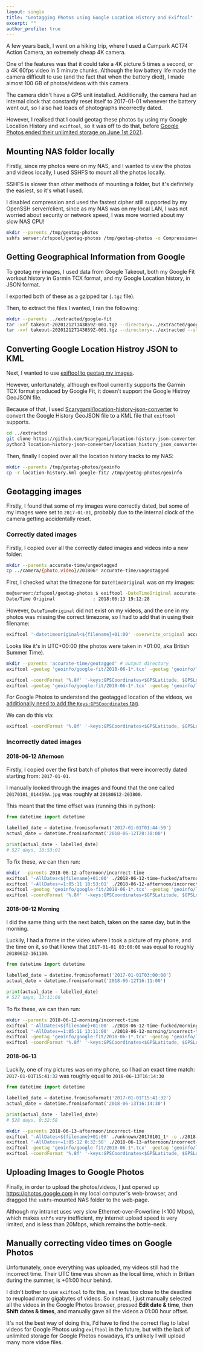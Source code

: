 ```yaml
---
layout: single
title: "Geotagging Photos using Google Location History and Exiftool"
excerpt: ""
author_profile: true
---
```


A few years back, I went on a hiking trip, where I used a Campark ACT74
Action Camera, an extremely cheap 4K camera.

One of the features was that it could take a 4K picture 5 times a second,
or a 4K 60fps video in 5 minute chunks. Although the low battery life made
the camera difficult to use (and the fact that when the battery died), I made
almost 100 GB of photos/videos with this camera.

The camera didn't have a GPS unit installed. Additionally, the camera had
an internal clock that constantly reset itself to 2017-01-01 whenever
the battery went out, so I also had loads of photographs incorrectly dated.

However, I realised that I could geotag these photos by using my Google Location
History and `exiftool`, so it was off to do that,
before [Google Photos ended their unlimited storage on June 1st 2021](https://www.theverge.com/2020/11/11/21560810/google-photos-unlimited-cap-free-uploads-15gb-ending).

## Mounting NAS folder locally

Firstly, since my photos were on my NAS, and I wanted to view the photos and
videos locally, I used SSHFS to mount all the photos locally.

SSHFS is slower than other methods of mounting a folder, but it's definitely
the easiest, so it's what I used.

I disabled compression and used the fastest cipher still supported by my
OpenSSH server/client, since as my NAS was on my local LAN, I was not worried
about security or network speed, I was more worried about my slow NAS CPU!

```bash
mkdir --parents /tmp/geotag-photos
sshfs server:/zfspool/geotag-photos /tmp/geotag-photos -o Compression=no -o Ciphers=aes128-ctr
```

## Getting Geographical Information from Google

To geotag my images, I used data from Google Takeout, both my Google Fit
workout history in Garmin TCX format, and my Google Location history, in JSON
format.

I exported both of these as a gzipped tar (`.tgz` file).

Then, to extract the files I wanted, I ran the following:

```bash
mkdir --parents ../extracted/google-fit
tar -xvf takeout-20201212T143859Z-001.tgz --directory=../extracted/google-fit --strip-components=3 'Takeout/Fit/Activities/'
tar -xvf takeout-20201212T143859Z-001.tgz --directory=../extracted --strip-components=2 'Takeout/Location History/Location History.json'
```

## Converting Google Location Histroy JSON to KML

Next, I wanted to use [exiftool to geotag my images](https://exiftool.org/geotag.html).

However, unfortunately, although exiftool currently supports the Garmin TCX format
produced by Google Fit, it doesn't support the Google Histroy GeoJSON file.

Because of that, I used
[Scarygami/location-history-json-converter](https://github.com/Scarygami/location-history-json-converter)
to convert the Google History GeoJSON file to a KML file that `exiftool` supports.

```bash
cd ../extracted
git clone https://github.com/Scarygami/location-history-json-converter.git
python3 location-history-json-converter/location_history_json_converter.py 'Location History.json' location-history.kml
```

Then, finally I copied over all the location history tracks to my NAS:

```bash
mkdir --parents /tmp/geotag-photos/geoinfo
cp -r location-history.kml google-fit/ /tmp/geotag-photos/geoinfo
```

## Geotagging images

Firstly, I found that some of my images were correctly dated, but some of
my images were set to `2017-01-01`, probably due to the internal clock of the
camera getting accidentally reset.

### Correctly dated images

Firstly, I copied over all the correctly dated images and videos into a new
folder:

```bash
mkdir --parents accurate-time/ungeotagged
cp ../camera/{photo,video}/201806* accurate-time/ungeotagged
```

First, I checked what the timezone for `DateTimeOriginal` was on my images:

```bash
me@server:/zfspool/geotag-photos $ exiftool -DateTimeOriginal accurate-time/ungeotagged/20180613_191228A.jpg
Date/Time Original              : 2018:06:13 19:12:28
```

However, `DateTimeOriginal` did not exist on my videos,
and the one in my photos was missing the correct timezone, so I had to add that in
using their filename:

```bash
exiftool '-datetimeoriginal<${filename}+01:00' -overwrite_original accurate-time/ungeotagged/
```

Looks like it's in UTC+00:00 (the photos were taken in +01:00, aka British Summer Time).

```bash
mkdir --parents 'accurate-time/geotagged' # output directory
exiftool -geotag 'geoinfo/google-fit/2018-06-1*.tcx' -geotag 'geoinfo/location-history.kml' '-geotime<${DateTimeOriginal}+01:00' -o 'accurate-time/geotagged/' 'accurate-time/ungeotagged'
```

```bash
exiftool -coordFormat '%.8f' '-keys:GPSCoordinates<$GPSLatitude, $GPSLongitude' -overwrite_original accurate-time/geotagged/2018061{0,1}_*.mp4
exiftool -geotag 'geoinfo/google-fit/2018-06-1*.tcx' -geotag 'geoinfo/location-history.kml' '-geotime<${DateTimeOriginal}+01:00' -o 'accurate-time/geotagged/' accurate-time/ungeotagged/2018061{0,1}_*.mp4
```

For Google Photos to understand the geotagged location of the videos, we
[additionally need to add the `Keys:GPSCoordinates` tag](https://exiftool.org/forum/index.php?topic=11040.0).

We can do this via:

```bash
exiftool -coordFormat '%.8f' '-keys:GPSCoordinates<$GPSLatitude, $GPSLongitude' -overwrite_original accurate-time/geotagged/*.mp4
```

### Incorrectly dated images

#### 2018-06-12 Afternoon

Firstly, I copied over the first batch of photos that were incorrectly dated
starting from: `2017-01-01`.

I manually looked through the images and found that the one called
`20170101_014459A.jpg` was roughly at `20180612-203800`.

This meant that the time offset was (running this in python):

```python
from datetime import datetime

labelled_date = datetime.fromisoformat('2017-01-01T01:44:59')
actual_date = datetime.fromisoformat('2018-06-12T20:38:00')

print(actual_date - labelled_date)
# 527 days, 18:53:01
```

To fix these, we can then run:

```bash
mkdir --parents 2018-06-12-afternoon/incorrect-time
exiftool '-AllDates<${filename}+01:00' ./2018-06-12-time-fucked/afternoon/ -o ./2018-06-12-afternoon/incorrect-time/
exiftool '-AllDates+=1:05:11 18:53:01' ./2018-06-12-afternoon/incorrect-time/ -o ./2018-06-12-afternoon/ungeotagged/
exiftool -geotag 'geoinfo/google-fit/2018-06-1*.tcx' -geotag 'geoinfo/location-history.kml' '-geotime<${DateTimeOriginal}+01:00' -o '2018-06-12-afternoon/geotagged/' './2018-06-12-afternoon/ungeotagged/'
exiftool -coordFormat '%.8f' '-keys:GPSCoordinates<$GPSLatitude, $GPSLongitude' -overwrite_original ./2018-06-12-afternoon/geotagged/*.mp4
```

#### 2018-06-12 Morning

I did the same thing with the next batch, taken on the same day, but in the
morning.

Luckily, I had a frame in the video where I took a picture of my phone,
and the time on it, so that I knew that `2017-01-01 03:00:00` was equal to
roughly `20180612-161100`.

```python
from datetime import datetime

labelled_date = datetime.fromisoformat('2017-01-01T03:00:00')
actual_date = datetime.fromisoformat('2018-06-12T16:11:00')

print(actual_date - labelled_date)
# 527 days, 13:11:00
```

To fix these, we can then run:

```bash
mkdir --parents 2018-06-12-morning/incorrect-time
exiftool '-AllDates<${filename}+01:00' ./2018-06-12-time-fucked/morning/ -o ./2018-06-12-morning/incorrect-time/
exiftool '-AllDates+=1:05:11 13:11:00' ./2018-06-12-morning/incorrect-time/ -o ./2018-06-12-morning/ungeotagged/
exiftool -geotag 'geoinfo/google-fit/2018-06-1*.tcx' -geotag 'geoinfo/location-history.kml' '-geotime<${DateTimeOriginal}+01:00' -o '2018-06-12-morning/geotagged/' './2018-06-12-morning/ungeotagged/'
exiftool -coordFormat '%.8f' '-keys:GPSCoordinates<$GPSLatitude, $GPSLongitude' -overwrite_original ./2018-06-12-morning/geotagged/*.mp4
```

#### 2018-06-13

Luckily, one of my pictures was on my phone, so I had an exact time match:
`2017-01-01T15:41:32` was roughly equal to `2018-06-13T16:14:30`

```python
from datetime import datetime

labelled_date = datetime.fromisoformat('2017-01-01T15:41:32')
actual_date = datetime.fromisoformat('2018-06-13T16:14:30')

print(actual_date - labelled_date)
# 528 days, 0:32:58
```

```bash
mkdir --parents 2018-06-13-afternoon/incorrect-time
exiftool '-AllDates<${filename}+01:00' ./unknown/20170101_1* -o ./2018-06-13-afternoon/incorrect-time/
exiftool '-AllDates+=1:05:12 0:32:58' ./2018-06-13-afternoon/incorrect-time/ -o ./2018-06-13-afternoon/ungeotagged/
exiftool -geotag 'geoinfo/google-fit/2018-06-1*.tcx' -geotag 'geoinfo/location-history.kml' '-geotime<${DateTimeOriginal}+01:00' -o '2018-06-13-afternoon/geotagged/' './2018-06-13-afternoon/ungeotagged/'
exiftool -coordFormat '%.8f' '-keys:GPSCoordinates<$GPSLatitude, $GPSLongitude' -overwrite_original ./2018-06-13-afternoon/geotagged/*.mp4
```

## Uploading Images to Google Photos

Finally, in order to upload the photos/videos,
I just opened up <https://photos.google.com> in my local computer's web-browser,
and dragged the `sshfs`-mounted NAS folder to the web-page.

Although my intranet uses very slow Ethernet-over-Powerline (<100 Mbps),
which makes `sshfs` very inefficient, my internet upload speed is very limited,
and is less than 20Mbps, which remains the bottle-neck.

## Manually correcting video times on Google Photos

Unfortunately, once everything was uploaded, my videos still had the incorrect
time. Their UTC time was shown as the local time, which in Britian during the summer,
is +01:00 hour behind.

I didn't bother to use `exiftool` to fix this, as I was too close to the deadline
to reupload many gigabytes of videos. So instead, I just manually selected all
the videos in the Google Photos browser, pressed **Edit date & time**,
then **Shift dates & times**, and manually gave all the videos a 01:00 hour offset.

It's not the best way of doing this, I'd have to find the correct flag to label
videos for Google Photos using `exiftool` in the future, but with the lack
of unlimited storage for Google Photos nowadays, it's unlikely I will upload
many more vidoe files.
